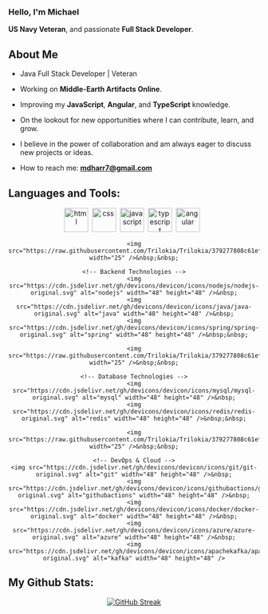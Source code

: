 ### Hello, I'm Michael
**US Navy Veteran**, and passionate **Full Stack Developer**.

## About Me

- Java Full Stack Developer | Veteran

- Working on **Middle-Earth Artifacts Online**.

- Improving my **JavaScript**, **Angular**, and **TypeScript** knowledge.

- On the lookout for new opportunities where I can contribute, learn, and grow.

- I believe in the power of collaboration and am always eager to discuss new projects or ideas.

- How to reach me: **mdharr7@gmail.com**

## Languages and Tools:
<div align="center">
  <!-- All technologies in one line with animated dividers -->
  <p>
    <!-- Frontend Technologies -->
    <img src="https://cdn.jsdelivr.net/gh/devicons/devicon/icons/html5/html5-original.svg" alt="html" width="48" height="48" />&nbsp;
    <img src="https://cdn.jsdelivr.net/gh/devicons/devicon/icons/css3/css3-original.svg" alt="css" width="48" height="48" />&nbsp;
    <img src="https://cdn.jsdelivr.net/gh/devicons/devicon/icons/javascript/javascript-original.svg" alt="javascript" width="48" height="48" />&nbsp;
    <img src="https://cdn.jsdelivr.net/gh/devicons/devicon/icons/typescript/typescript-original.svg" alt="typescript" width="48" height="48" />&nbsp;
    <img src="https://cdn.jsdelivr.net/gh/devicons/devicon/icons/angularjs/angularjs-original.svg" alt="angular" width="48" height="48"/>&nbsp;&nbsp;
    
    <img src="https://raw.githubusercontent.com/Trilokia/Trilokia/379277808c61ef204768a61bbc5d25bc7798ccf1/bottom_header.svg" width="25" />&nbsp;&nbsp;
    
    <!-- Backend Technologies -->
    <img src="https://cdn.jsdelivr.net/gh/devicons/devicon/icons/nodejs/nodejs-original.svg" alt="nodejs" width="48" height="48" />&nbsp;
    <img src="https://cdn.jsdelivr.net/gh/devicons/devicon/icons/java/java-original.svg" alt="java" width="48" height="48" />&nbsp;
    <img src="https://cdn.jsdelivr.net/gh/devicons/devicon/icons/spring/spring-original.svg" alt="spring" width="48" height="48" />&nbsp;&nbsp;
    
    <img src="https://raw.githubusercontent.com/Trilokia/Trilokia/379277808c61ef204768a61bbc5d25bc7798ccf1/bottom_header.svg" width="25" />&nbsp;&nbsp;
    
    <!-- Database Technologies -->
    <img src="https://cdn.jsdelivr.net/gh/devicons/devicon/icons/mysql/mysql-original.svg" alt="mysql" width="48" height="48" />&nbsp;
    <img src="https://cdn.jsdelivr.net/gh/devicons/devicon/icons/redis/redis-original.svg" alt="redis" width="48" height="48" />&nbsp;&nbsp;
    
    <img src="https://raw.githubusercontent.com/Trilokia/Trilokia/379277808c61ef204768a61bbc5d25bc7798ccf1/bottom_header.svg" width="25" />&nbsp;&nbsp;
    
    <!-- DevOps & Cloud -->
    <img src="https://cdn.jsdelivr.net/gh/devicons/devicon/icons/git/git-original.svg" alt="git" width="48" height="48" />&nbsp;
    <img src="https://cdn.jsdelivr.net/gh/devicons/devicon/icons/githubactions/githubactions-original.svg" alt="githubactions" width="48" height="48" />&nbsp;
    <img src="https://cdn.jsdelivr.net/gh/devicons/devicon/icons/docker/docker-original.svg" alt="docker" width="48" height="48" />&nbsp;
    <img src="https://cdn.jsdelivr.net/gh/devicons/devicon/icons/azure/azure-original.svg" alt="azure" width="48" height="48" />&nbsp;
    <img src="https://cdn.jsdelivr.net/gh/devicons/devicon/icons/apachekafka/apachekafka-original.svg" alt="kafka" width="48" height="48" />
  </p>
</div>
   
## My Github Stats:
<div align="center">
   <a href="https://git.io/streak-stats"><img src="https://github-readme-streak-stats.herokuapp.com?user=mdharr&theme=github-dark-dimmed" alt="GitHub Streak" /></a>
</div>
